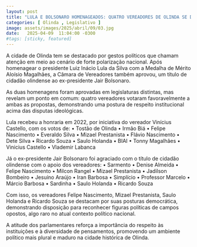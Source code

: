 ```yaml
---
layout: post
title: "LULA E BOLSONARO HOMENAGEADOS: QUATRO VEREADORES DE OLINDA SE DESTACAM E VOTAM EM AMBOS OS PROJETOS"
categories: [ Olinda , Legislativo ]
image: assets/images/2025/abril/09/03.jpg
date:   2025-04-09  11:04:00 -0300
#tags: [sticky, featured]
---
```

A cidade de Olinda tem se destacado por gestos políticos que chamam atenção em meio ao cenário de forte polarização nacional. Após homenagear o presidente Luiz Inácio Lula da Silva com a Medalha de Mérito Aloísio Magalhães, a Câmara de Vereadores também aprovou, um título de cidadão olindense ao ex-presidente Jair Bolsonaro.

As duas homenagens foram aprovadas em legislaturas distintas, mas revelam um ponto em comum: quatro vereadores votaram favoravelmente a ambas as propostas, demonstrando uma postura de respeito institucional acima das disputas ideológicas.

Lula recebeu a honraria em 2022, por iniciativa do vereador Vinícius Castello, com os votos de:
	•	Tostão de Olinda
	•	Irmão Biá
	•	Felipe Nascimento
	•	Everaldo Silva
	•	Mizael Prestanista
	•	Flávio Nascimento
	•	Dete Silva
	•	Ricardo Souza
	•	Saulo Holanda
	•	BIAI
	•	Tonny Magalhães
	•	Vinicius Castello
	•	Vlademir Labanca

Já o ex-presidente Jair Bolsonaro foi agraciado com o título de cidadão olindense com o apoio dos vereadores:
	•	Sarmento
	•	Denise Almeida
	•	Felipe Nascimento
	•	Milcon Rangel
	•	Mizael Prestanista
	•	Jadilson Bombeiro
	•	Jesuíno Araújo
	•	Iran Barbosa
	•	Simplício
	•	Professor Marcelo
	•	Márcio Barbosa
	•	Sardinha
	•	Saulo Holanda
	•	Ricardo Souza

Com isso, os vereadores Felipe Nascimento, Mizael Prestanista, Saulo Holanda e Ricardo Souza se destacam por suas posturas democrática, demonstrando disposição para reconhecer figuras políticas de campos opostos, algo raro no atual contexto político nacional.

A atitude dos parlamentares reforça a importância do respeito às instituições e à diversidade de pensamentos, promovendo um ambiente político mais plural e maduro na cidade histórica de Olinda.
